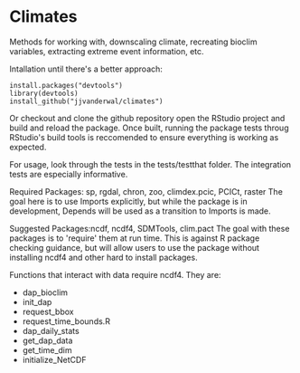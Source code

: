 Climates
========

Methods for working with, downscaling climate, recreating bioclim variables, extracting extreme event information, etc.

Intallation until there's a better approach:
```
install.packages("devtools")
library(devtools)
install_github("jjvanderwal/climates")
```

Or checkout and clone the github repository open the RStudio project and build and reload the package. Once built, running the package tests throug RStudio's build tools is reccomended to ensure everything is working as expected.

For usage, look through the tests in the tests/testthat folder. The integration tests are especially informative.

Required Packages: sp, rgdal, chron, zoo, climdex.pcic, PCICt, raster
The goal here is to use Imports explicitly, but while the package is in development, Depends will be used as a transition to Imports is made.

Suggested Packages:ncdf, ncdf4, SDMTools, clim.pact
The goal with these packages is to 'require' them at run time. This is against R package checking guidance, but will allow users to use the package without installing ncdf4 and other hard to install packages.

Functions that interact with data require ncdf4. They are:
* dap\_bioclim
* init\_dap
* request\_bbox
* request\_time\_bounds.R
* dap\_daily\_stats
* get\_dap\_data
* get\_time\_dim
* initialize\_NetCDF

